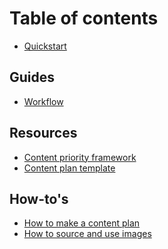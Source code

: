 # Table of contents

* [Quickstart](README.md)

## Guides

* [Workflow](workflow.md)
<!-- * [Content-plan workshop](content-plan-workshop.md)
 -->

## Resources

* [Content priority framework](content-priority-framework.md)
* [Content plan template](content_plan_template.md)

## How-to's

* [How to make a content plan](how-to-content-plan.md)
* [How to source and use images](how-to-images.md)


